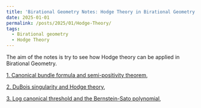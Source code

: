 ```yaml
---
title: 'Birational Geometry Notes: Hodge Theory in Birational Geometry'
date: 2025-01-01
permalink: /posts/2025/01/Hodge-Theory/
tags:
  - Birational geometry
  - Hodge Theory
---
```


The aim of the notes is try to see how Hodge theory can be applied in Birational Geometry.


[1. Canonical bundle formula and semi-positivity theorem](),

[2. DuBois singularity and Hodge theory](),

[3. Log canonical threshold and the Bernstein-Sato polynomial](),

